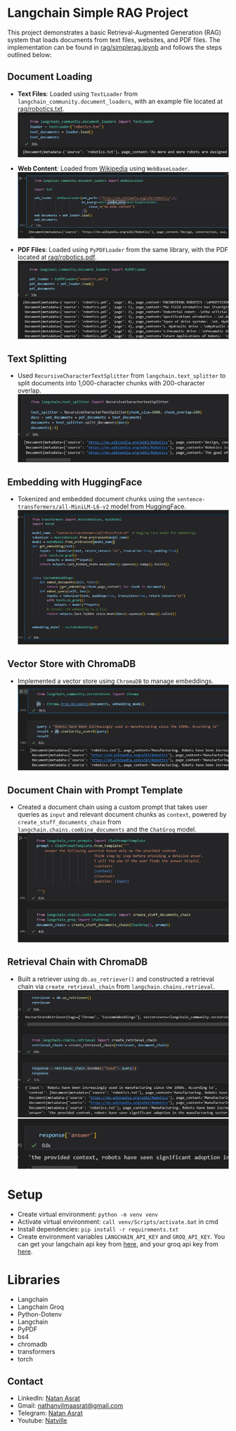 # Langchain Simple RAG Project

This project demonstrates a basic Retrieval-Augmented Generation (RAG) system that loads documents from text files, websites, and PDF files. The implementation can be found in [rag/simplerag.ipynb](./rag/simplerag.ipynb) and follows the steps outlined below:

## Document Loading
- **Text Files**: Loaded using `TextLoader` from `langchain_community.document_loaders`, with an example file located at [rag/robotics.txt](./rag/robotics.txt).  
  ![text loader](./screenshots/text.JPG)
  
- **Web Content**: Loaded from [Wikipedia](https://en.wikipedia.org/wiki/Robotics) using `WebBaseLoader`.  
  ![web loader](./screenshots/wiki.JPG)
  
- **PDF Files**: Loaded using `PyPDFLoader` from the same library, with the PDF located at [rag/robotics.pdf](./rag/robotics.pdf).  
  ![pdf loader](./screenshots/pdf.JPG)

## Text Splitting
- Used `RecursiveCharacterTextSplitter` from `langchain.text_splitter` to split documents into 1,000-character chunks with 200-character overlap.  
  ![text splitter](./screenshots/split.JPG)

## Embedding with HuggingFace
- Tokenized and embedded document chunks using the `sentence-transformers/all-MiniLM-L6-v2` model from HuggingFace.  
  ![embeddings](./screenshots/embedding.JPG)

## Vector Store with ChromaDB
- Implemented a vector store using `ChromaDB` to manage embeddings.  
  ![vector store](./screenshots/vector.JPG)

## Document Chain with Prompt Template
- Created a document chain using a custom prompt that takes user queries as `input` and relevant document chunks as `context`, powered by `create_stuff_documents_chain` from `langchain.chains.combine_documents` and the `ChatGroq` model.  
  ![doc chain](./screenshots/doc_chain.JPG)

## Retrieval Chain with ChromaDB
- Built a retriever using `db.as_retriever()` and constructed a retrieval chain via `create_retrieval_chain` from `langchain.chains.retrieval`.  
  ![retrieval chain](./screenshots/retrieval_chain.JPG)
  ![answer](./screenshots/answer.JPG)


# Setup
- Create virtual environment:  `python -m venv venv`
- Activate virtual environment: `call venv/Scripts/activate.bat` in cmd
- Install dependencies: `pip install -r requirements.txt`
- Create environment variables `LANGCHAIN_API_KEY` and `GROQ_API_KEY`. You can get your langchain api key from [here](https://smith.langchain.com/), and your groq api key from [here](https://console.groq.com/keys).



# Libraries
- Langchain
- Langchain Groq
- Python-Dotenv
- Langchain
- PyPDF
- bs4
- chromadb
- transformers
- torch


## Contact
 - LinkedIn: [Natan Asrat](https://linkedin.com/in/natan-asrat)
 - Gmail: nathanyilmaasrat@gmail.com
 - Telegram: [Natan Asrat](https://t.me/fail_your_way_to_success)
 - Youtube: [Natville](https://www.youtube.com/@natvilletutor)

